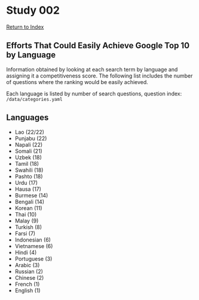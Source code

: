# Study 002

[Return to Index](/README.md)

## Efforts That Could Easily Achieve Google Top 10 by Language

Information obtained by looking at each search term by language and assigning it a competitiveness score.
The following list includes the number of questions where the ranking would be easily achieved.

Each language is listed by number of search questions, question index: `/data/categories.yaml`

## Languages
- Lao (22/22)
- Punjabu (22)
- Napali (22)
- Somali (21)
- Uzbek (18)
- Tamil (18)
- Swahili (18)
- Pashto (18)
- Urdu (17)
- Hausa (17)
- Burmese (14)
- Bengali (14)
- Korean (11)
- Thai (10)
- Malay (9)
- Turkish (8)
- Farsi (7)
- Indonesian (6)
- Vietnamese (6)
- Hindi (4)
- Portuguese (3)
- Arabic (3)
- Russian (2)
- Chinese (2)
- French (1)
- English (1)
